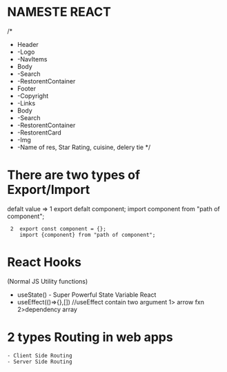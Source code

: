 # NAMESTE REACT
/*
* Header
*  -Logo
*  -NavItems
* Body
*  -Search
*  -RestorentContainer
* Footer
*  -Copyright
*  -Links
* Body
*  -Search
*  -RestorentContainer
*  -RestorentCard
*  -Img
*  -Name of res, Star Rating, cuisine, delery tie
*/

# There are two types of  Export/Import 
defalt value => 
     1  export defalt component;
        import component from "path of component";

     2  export const component = {};
        import {component} from "path of component";

   # React Hooks
   (Normal JS Utility functions)
   - useState() - Super Powerful State Variable React
   - useEffect(()=>{},[])  //useEffect contain two argument 1> arrow fxn  2>dependency array


   # 2 types Routing in web apps
    - Client Side Routing
    - Server Side Routing
